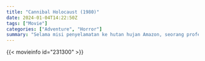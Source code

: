```yaml
---
title: "Cannibal Holocaust (1980)"
date: 2024-01-04T14:22:50Z
tags: ["Movie"]
categories: ["Adventure", "Horror"]
summary: "Selama misi penyelamatan ke hutan hujan Amazon, seorang profesor menemukan film hilang yang direkam oleh kru dokumenter yang hilang."
---
```


<mux-player stream-type="on-demand"
src="https://kp3d-my.sharepoint.com/personal/ryoo_kp3d_onmicrosoft_com/_layouts/15/download.aspx?share=EQiQ0n2lgr1Iq8d0tyrnUmoBHrFXQOYqP-3JE-sRrS9T_g" prefer-playback="mse" controls>

</mux-player>


{{< movieinfo id="231300" >}}

<script src="https://cdn.jsdelivr.net/npm/@mux/mux-player"></script>

 <script type="application/ld+json ">
{
"@context": "https://schema.org/",
"@type": "VideoObject",
"name": "Cannibal Holocaust (1980)",
"contentUrl": "https://stream.mux.com/mSmsBjgB2ryuTx1fQTwHn1g00PHUUOX89YOr8dPusCx8.m3u8",
"thumbnailUrl": "https://www.themoviedb.org/t/p/original/9eSoJrj8LkbUzuPSJzgSXWKexKj.jpg?width=314&fit_mode=preserve&time=25",
"uploadDate": "2023-12-25T06:24:19Z",
}

</script>

